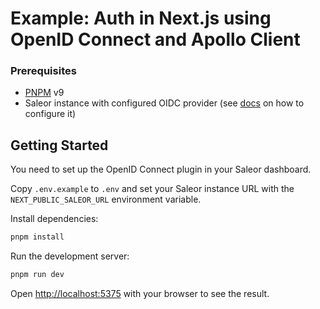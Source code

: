 # Example: Auth in Next.js using OpenID Connect and Apollo Client

### Prerequisites

- [PNPM](https://pnpm.io/) v9
- Saleor instance with configured OIDC provider (see [docs](https://docs.saleor.io/api-usage/authentication#oidc-single-sign-on-sso-flow) on how to configure it)

## Getting Started

You need to set up the OpenID Connect plugin in your Saleor dashboard.

Copy `.env.example` to `.env` and set your Saleor instance URL with the `NEXT_PUBLIC_SALEOR_URL` environment variable.

Install dependencies:

```bash
pnpm install
```

Run the development server:

```bash
pnpm run dev
```

Open [http://localhost:5375](http://localhost:5375) with your browser to see the result.
